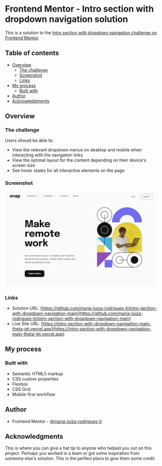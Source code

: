 # Frontend Mentor - Intro section with dropdown navigation solution

This is a solution to the [Intro section with dropdown navigation challenge on Frontend Mentor](https://www.frontendmentor.io/challenges/intro-section-with-dropdown-navigation-ryaPetHE5).

## Table of contents

- [Overview](#overview)
  - [The challenge](#the-challenge)
  - [Screenshot](#screenshot)
  - [Links](#links)
- [My process](#my-process)
  - [Built with](#built-with)
- [Author](#author)
- [Acknowledgments](#acknowledgments)

## Overview

### The challenge

Users should be able to:

- View the relevant dropdown menus on desktop and mobile when interacting with the navigation links
- View the optimal layout for the content depending on their device's screen size
- See hover states for all interactive elements on the page

### Screenshot

![](./src/assets/images/screenshot.png)

### Links

- Solution URL: [https://github.com/maria-luiza-rodrigues-ti/intro-section-with-dropdown-navigation-main](https://github.com/maria-luiza-rodrigues-ti/intro-section-with-dropdown-navigation-main)
- Live Site URL: [https://intro-section-with-dropdown-navigation-main-theta-jet.vercel.app](https://intro-section-with-dropdown-navigation-main-theta-jet.vercel.app)

## My process

### Built with

- Semantic HTML5 markup
- CSS custom properties
- Flexbox
- CSS Grid
- Mobile-first workflow

## Author

- Frontend Mentor - [@maria-luiza-rodrigues-ti](https://www.frontendmentor.io/profile/maria-luiza-rodrigues-ti)

## Acknowledgments

This is where you can give a hat tip to anyone who helped you out on this project. Perhaps you worked in a team or got some inspiration from someone else's solution. This is the perfect place to give them some credit.
